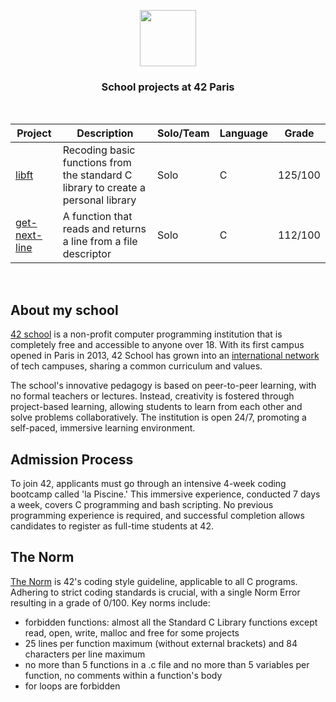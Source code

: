 <p align="center"><img  width="90" src="https://i.postimg.cc/R0y5fHw3/42-logo.png"></p>
<h3 align="center">School projects at 42 Paris</h3>
<br>

| Project                                  | Description                                                                           | Solo/Team | Language   | Grade   |
|------------------------------------------|---------------------------------------------------------------------------------------|-----------|------------|---------|
| [libft](./libft/)                        | Recoding basic functions from the standard C library to create a personal library     | Solo      | C          | 125/100 |
| [get-next-line](./get-next-line/)        | A function that reads and returns a line from a file descriptor                       | Solo      | C          | 112/100 |
<br>

## About my school
[42 school](https://42.fr/en/homepage/) is a non-profit computer programming institution that is completely free and accessible to anyone over 18. With its first campus opened in Paris in 2013, 42 School has grown into an [international network](https://www.42network.org/) of tech campuses, sharing a common curriculum and values.

The school's innovative pedagogy is based on peer-to-peer learning, with no formal teachers or lectures. Instead, creativity is fostered through project-based learning, allowing students to learn from each other and solve problems collaboratively. The institution is open 24/7, promoting a self-paced, immersive learning environment.

## Admission Process
To join 42, applicants must go through an intensive 4-week coding bootcamp called 'la Piscine.' This immersive experience, conducted 7 days a week, covers C programming and bash scripting. No previous programming experience is required, and successful completion allows candidates to register as full-time students at 42.

## The Norm
[The Norm](https://github.com/42Paris/norminette) is 42's coding style guideline, applicable to all C programs. Adhering to strict coding standards is crucial, with a single Norm Error resulting in a grade of 0/100. Key norms include:
* forbidden functions: almost all the Standard C Library functions except read, open, write, malloc and free for some projects
* 25 lines per function maximum (without external brackets) and 84 characters per line maximum
* no more than 5 functions in a .c file and no more than 5 variables per function, no comments within a function's body
* for loops are forbidden
